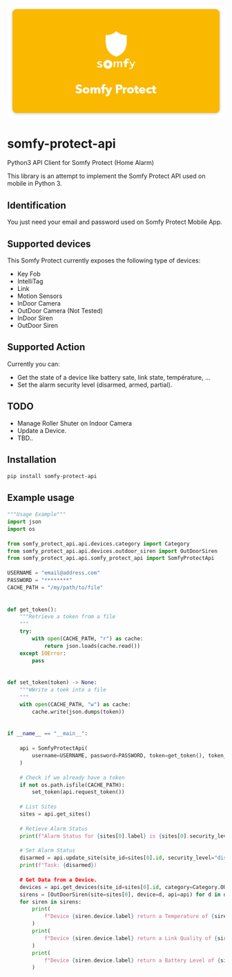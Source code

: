 <p align=center>
    <img src="./img/somfy_protect_logo.png"/>
</p>

# somfy-protect-api
Python3 API Client for Somfy Protect (Home Alarm)

This library is an attempt to implement the Somfy Protect API used on mobile in Python 3.
## Identification

You just need your email and password used on Somfy Protect Mobile App.
## Supported devices
This Somfy Protect currently exposes the following type of devices:
  - Key Fob
  - IntelliTag
  - Link
  - Motion Sensors
  - InDoor Camera
  - OutDoor Camera (Not Tested)
  - InDoor Siren
  - OutDoor Siren

## Supported Action
Currently you can:
 - Get the state of a device like battery sate, link state, température, ...
 - Set the alarm security level (disarmed, armed, partial).


## TODO
 - Manage Roller Shuter on Indoor Camera
 - Update a Device.
 - TBD..

## Installation
```
pip install somfy-protect-api
```

## Example usage

```python
"""Usage Example"""
import json
import os

from somfy_protect_api.api.devices.category import Category
from somfy_protect_api.api.devices.outdoor_siren import OutDoorSiren
from somfy_protect_api.api.somfy_protect_api import SomfyProtectApi

USERNAME = "email@address.com"
PASSWORD = "********"
CACHE_PATH = "/my/path/to/file"


def get_token():
    """Retrieve a token from a file
    """
    try:
        with open(CACHE_PATH, "r") as cache:
            return json.loads(cache.read())
    except IOError:
        pass


def set_token(token) -> None:
    """WWrite a toek into a file
    """
    with open(CACHE_PATH, "w") as cache:
        cache.write(json.dumps(token))


if __name__ == "__main__":

    api = SomfyProtectApi(
        username=USERNAME, password=PASSWORD, token=get_token(), token_updater=set_token
    )

    # Check if we already have a token
    if not os.path.isfile(CACHE_PATH):
        set_token(api.request_token())

    # List Sites
    sites = api.get_sites()

    # Retieve Alarm Status
    print(f"Alarm Status for {sites[0].label} is {sites[0].security_level}")

    # Set Alarm Status
    disarmed = api.update_site(site_id=sites[0].id, security_level="disarmed")
    print(f"Task: {disarmed})

    # Get Data from a Device.
    devices = api.get_devices(site_id=sites[0].id, category=Category.OUTDOOR_SIREN)
    sirens = [OutDoorSiren(site=sites[0], device=d, api=api) for d in devices]
    for siren in sirens:
        print(
            f"Device {siren.device.label} return a Temperature of {siren.get_temperature()} °C"
        )
        print(
            f"Device {siren.device.label} return a Link Quality of {siren.get_rlink_quality()} %"
        )
        print(
            f"Device {siren.device.label} return a Battery Level of {siren.get_battery_level()} %"
        )

```